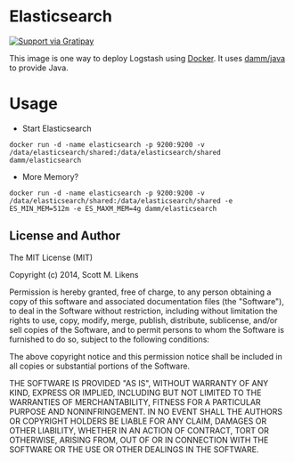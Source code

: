 Elasticsearch
=========

[![Support via Gratipay](https://cdn.rawgit.com/gratipay/gratipay-badge/2.3.0/dist/gratipay.png)](https://gratipay.com/damm/)

This image is one way to deploy Logstash using [Docker][docker].  It uses [damm/java][dammjava] to provide Java.

Usage
======

+ Start Elasticsearch

```shell
docker run -d -name elasticsearch -p 9200:9200 -v /data/elasticsearch/shared:/data/elasticsearch/shared damm/elasticsearch
```

+ More Memory?

```shell
docker run -d -name elasticsearch -p 9200:9200 -v /data/elasticsearch/shared:/data/elasticsearch/shared -e ES_MIN_MEM=512m -e ES_MAXM_MEM=4g damm/elasticsearch
```


[docker]: http://www.docker.io
[dammjava]: http://github.com/damm/docker-java
[dammelasticsearch]: http://github.com/damm/docker-elasticsearch
[dammredis]: http://github.com/damm/damm-redis

License and Author
-------------------

The MIT License (MIT)

Copyright (c) 2014, Scott M. Likens

Permission is hereby granted, free of charge, to any person obtaining a copy
of this software and associated documentation files (the "Software"), to deal
in the Software without restriction, including without limitation the rights
to use, copy, modify, merge, publish, distribute, sublicense, and/or sell
copies of the Software, and to permit persons to whom the Software is
furnished to do so, subject to the following conditions:

The above copyright notice and this permission notice shall be included in
all copies or substantial portions of the Software.

THE SOFTWARE IS PROVIDED "AS IS", WITHOUT WARRANTY OF ANY KIND, EXPRESS OR
IMPLIED, INCLUDING BUT NOT LIMITED TO THE WARRANTIES OF MERCHANTABILITY,
FITNESS FOR A PARTICULAR PURPOSE AND NONINFRINGEMENT. IN NO EVENT SHALL THE
AUTHORS OR COPYRIGHT HOLDERS BE LIABLE FOR ANY CLAIM, DAMAGES OR OTHER
LIABILITY, WHETHER IN AN ACTION OF CONTRACT, TORT OR OTHERWISE, ARISING FROM,
OUT OF OR IN CONNECTION WITH THE SOFTWARE OR THE USE OR OTHER DEALINGS IN
THE SOFTWARE.
